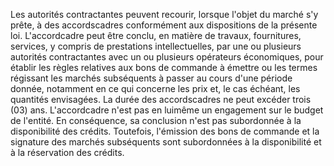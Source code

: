 
Les autorités contractantes peuvent recourir, lorsque l'objet du marché
s'y prête, à des accordscadres conformément aux dispositions de la
présente loi.
L'accordcadre peut être conclu, en matière de travaux, fournitures,
services, y compris de prestations intellectuelles, par une ou plusieurs
autorités contractantes avec un ou plusieurs opérateurs économiques,
pour établir les règles relatives aux bons de commande à émettre ou les
termes régissant les marchés subséquents à passer au cours d'une
période donnée, notamment en ce qui concerne les prix et, le cas
échéant, les quantités envisagées.
La durée des accordscadres ne peut excéder trois (03) ans.
L'accordcadre n'est pas en luimême un engagement sur le budget de
l'entité. En conséquence, sa conclusion n'est pas subordonnée à la
disponibilité des crédits. Toutefois, l'émission des bons de commande
et la signature des marchés subséquents sont subordonnées à la
disponibilité et à la réservation des crédits.
